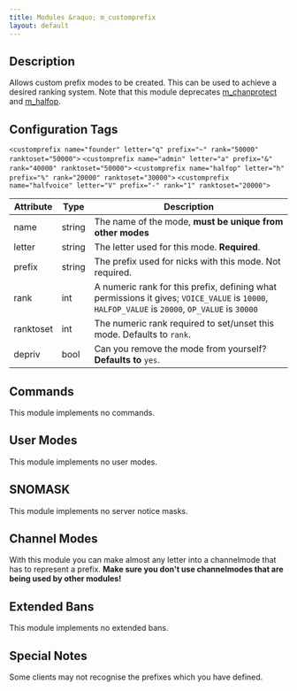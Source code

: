 ```yaml
---
title: Modules &raquo; m_customprefix
layout: default
---
```


## Description

Allows custom prefix modes to be created. This can be used to achieve a desired ranking system. Note that this 
module deprecates [m_chanprotect](chanprotect.md) and [m_halfop](halfop.md).

## Configuration Tags

`<customprefix name="founder" letter="q" prefix="~" rank="50000" ranktoset="50000">`
`<customprefix name="admin" letter="a" prefix="&" rank="40000" ranktoset="50000">`
`<customprefix name="halfop" letter="h" prefix="%" rank="20000" ranktoset="30000">`
`<customprefix name="halfvoice" letter="V" prefix="-" rank="1" ranktoset="20000">`

Attribute | Type | Description
--------- | ---- | -----------
name | string | The name of the mode, **must be unique from other modes**
letter | string | The letter used for this mode. **Required**.
prefix | string | The prefix used for nicks with this mode. Not required.
rank | int | A numeric rank for this prefix, defining what permissions it gives; `VOICE_VALUE` is `10000`, `HALFOP_VALUE` is `20000`, `OP_VALUE` is `30000`
ranktoset | int | The numeric rank required to set/unset this mode. Defaults to `rank`.
depriv | bool |  Can you remove the mode from yourself? **Defaults to** `yes`. 

## Commands

This module implements no commands.

## User Modes

This module implements no user modes.

## SNOMASK

This module implements no server notice masks.

## Channel Modes

With this module you can make almost any letter into a channelmode that has to represent a prefix. **Make sure you 
don't use channelmodes that are being used by other modules!**

## Extended Bans

This module implements no extended bans.

## Special Notes

Some clients may not recognise the prefixes which you have defined.
